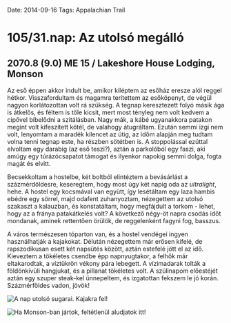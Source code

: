 Date: 2014-09-16
Tags: Appalachian Trail

# 105/31.nap: Az utolsó megálló

## 2070.8 (9.0) ME 15 / Lakeshore House Lodging, Monson

Az eső éppen akkor indult be, amikor kiléptem az esőház eresze alól reggel hétkor. Visszafordultam és magamra terítettem az esőköpenyt, de végül nagyon korlátozottan volt rá szükség. A tegnap keresztezett folyó másik ága is átkelős, és féltem is tőle kicsit, mert most tényleg nem volt kedvem a cipővel bíbelődni a szitálásban. Nagy mák, a kábé ugyanakkora patakon megint volt kifeszített kötél, de valahogy átugráltam. Ezután semmi izgi nem volt, lenyomtam a maradék kilencet az útig, az időm alapján meg tudtam volna tenni tegnap este, ha részben sötétben is. A stoppolással ezúttal elvoltam egy darabig (az eső teszi?), aztán a parkolóból egy faszi, aki amúgy egy túrázócsapatot támogat és ilyenkor napokig semmi dolga, fogta magát és elvitt.

Becsekkoltam a hostelbe, két boltból elintéztem a bevásárlást a százmérdöldesre, keseregtem, hogy most úgy két napig oda az *ultralight*, hehe. A hostel egy kocsmával van együtt, így lesétáltam egy laza hambis ebédre egy sörrel, majd odafent zuhanyoztam, nézegettem az utolsó szakaszt a kalauzban, és konstatáltam, hogy megfájdult a torkom - lehet, hogy az a fránya patakátkelés volt? A következő négy-öt napra csodás időt mondanak, aminek rettentően örülök, de reggelenként fagyni fog, basszus.

A város természesen tóparton van, és a hostel vendégei ingyen használhatják a kajakokat. Délután nézegettem már erősen kifelé, de rapszodikusan esett két napsütés között, aztán estefelé jött el az idő. Kieveztem a tökéletes csendbe épp napnyugtakor, a felhők már eltakarodtak, a víztükrön vékony pára lebegett. A vízimadarak tolták a földönkívüli hangjukat, és a pillanat tökéletes volt. A szülinapom előestéjét aztán egy szuper steak-kel ünnepeltem, és izgatottan fekszem le jó korán. Százmérföldes vadon, jövök!

![A nap utolsó sugarai. Kajakra fel!](https://lh3.googleusercontent.com/-GnnWLo5TG2g/VDWn-QXplYI/AAAAAAAAINs/f1Y0BZ3dM9Y/s1152-Ic42/140916_180814.jpg)

![Ha Monson-ban jártok, feltétlenül aludjatok itt!](https://lh3.googleusercontent.com/-ej7Dku9q4LY/VDWn-mFOfKI/AAAAAAAAIN4/RTbxliID63k/s800-Ic42/140916_185156.jpg)